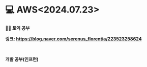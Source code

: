 <h1>💻 AWS<2024.07.23></h1>
<h4>📖📖 토익 공부<br>

링크: https://blog.naver.com/serenus_florentia/223523258624

<br>

개발 공부(인프런)